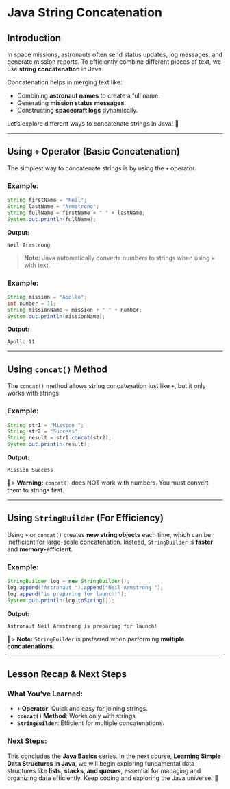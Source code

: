 # Java String Concatenation

## Introduction
In space missions, astronauts often send status updates, log messages, and generate mission reports. To efficiently combine different pieces of text, we use **string concatenation** in Java.

Concatenation helps in merging text like:
- Combining **astronaut names** to create a full name.
- Generating **mission status messages**.
- Constructing **spacecraft logs** dynamically.

Let’s explore different ways to concatenate strings in Java! 🚀

---

## Using `+` Operator (Basic Concatenation)
The simplest way to concatenate strings is by using the `+` operator.

### Example:
```java
String firstName = "Neil";
String lastName = "Armstrong";
String fullName = firstName + " " + lastName;
System.out.println(fullName);
```

**Output:**
```
Neil Armstrong
```

> **Note:** Java automatically converts numbers to strings when using `+` with text.

### Example:
```java
String mission = "Apollo";
int number = 11;
String missionName = mission + " " + number;
System.out.println(missionName);
```

**Output:**
```
Apollo 11
```

---

## Using `concat()` Method
The `concat()` method allows string concatenation just like `+`, but it only works with strings.

### Example:
```java
String str1 = "Mission ";
String str2 = "Success";
String result = str1.concat(str2);
System.out.println(result);
```

**Output:**
```
Mission Success
```

🔹> **Warning:** `concat()` does NOT work with numbers. You must convert them to strings first.

---

## Using `StringBuilder` (For Efficiency)
Using `+` or `concat()` creates **new string objects** each time, which can be inefficient for large-scale concatenation. Instead, `StringBuilder` is **faster** and **memory-efficient**.

### Example:
```java
StringBuilder log = new StringBuilder();
log.append("Astronaut ").append("Neil Armstrong ");
log.append("is preparing for launch!");
System.out.println(log.toString());
```

**Output:**
```
Astronaut Neil Armstrong is preparing for launch!
```

🔹> **Note:** `StringBuilder` is preferred when performing **multiple concatenations**.

---

## Lesson Recap & Next Steps
### What You’ve Learned:
- **`+` Operator**: Quick and easy for joining strings.
- **`concat()` Method**: Works only with strings.
- **`StringBuilder`**: Efficient for multiple concatenations.

### Next Steps:
This concludes the **Java Basics** series.
In the next course, **Learning Simple Data Structures in Java**, we will begin exploring fundamental data structures like **lists, stacks, and queues**, essential for managing and organizing data efficiently. Keep coding and exploring the Java universe! 🚀


